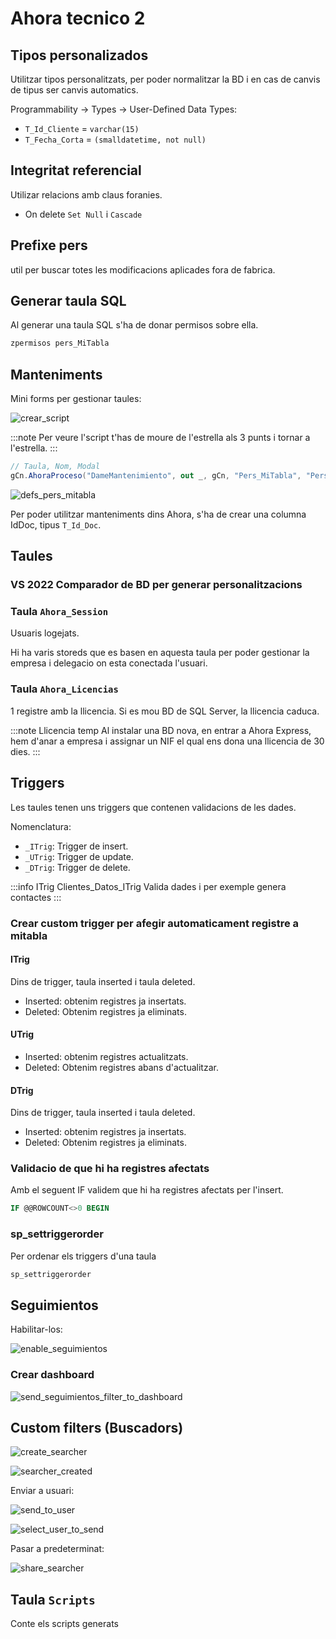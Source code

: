 # Ahora tecnico 2

## Tipos personalizados

Utilitzar tipos personalitzats, per poder normalitzar la BD i en cas de canvis de tipus ser canvis automatics.

Programmability -> Types -> User-Defined Data Types:

- `T_Id_Cliente` = `varchar(15)`
- `T_Fecha_Corta` = `(smalldatetime, not null)`

## Integritat referencial

Utilizar relacions amb claus foranies.

- On delete `Set Null` i `Cascade`

## Prefixe pers

util per buscar totes les modificacions aplicades fora de fabrica.

## Generar taula SQL

Al generar una taula SQL s'ha de donar permisos sobre ella.

```sql
zpermisos pers_MiTabla
```

## Manteniments

Mini forms per gestionar taules:

![crear_script]

:::note
Per veure l'script t'has de moure de l'estrella als 3 punts i tornar a l'estrella.
:::

```C#
// Taula, Nom, Modal
gCn.AhoraProceso("DameMantenimiento", out _, gCn, "Pers_MiTabla", "Pers Mi Tabla", false);
```

![defs_pers_mitabla]

Per poder utilitzar manteniments dins Ahora, s'ha de crear una columna IdDoc, tipus `T_Id_Doc`.

## Taules

### VS 2022 Comparador de BD per generar personalitzacions

### Taula `Ahora_Session`

Usuaris logejats.

Hi ha varis storeds que es basen en aquesta taula per poder gestionar la empresa i delegacio on esta conectada l'usuari.

### Taula `Ahora_Licencias`

1 registre amb la llicencia. Si es mou BD de SQL Server, la llicencia caduca.

:::note Llicencia temp
Al instalar una BD nova, en entrar a Ahora Express, hem d'anar a empresa i assignar un NIF el qual ens dona una llicencia de 30 dies.
:::

## Triggers

Les taules tenen uns triggers que contenen validacions de les dades.

Nomenclatura:

- `_ITrig`: Trigger de insert.
- `_UTrig`: Trigger de update.
- `_DTrig`: Trigger de delete.

:::info ITrig Clientes_Datos_ITrig
Valida dades i per exemple genera contactes
:::

### Crear custom trigger per afegir automaticament registre a mitabla

#### ITrig

Dins de trigger, taula inserted i taula deleted.

- Inserted: obtenim registres ja insertats.
- Deleted: Obtenim registres ja eliminats.

#### UTrig

- Inserted: obtenim registres actualitzats.
- Deleted: Obtenim registres abans d'actualitzar.

#### DTrig

Dins de trigger, taula inserted i taula deleted.

- Inserted: obtenim registres ja insertats.
- Deleted: Obtenim registres ja eliminats.

### Validacio de que hi ha registres afectats

Amb el seguent IF validem que hi ha registres afectats per l'insert.

```sql
IF @@ROWCOUNT<>0 BEGIN
```

### sp_settriggerorder

Per ordenar els triggers d'una taula

```sql
sp_settriggerorder
```

## Seguimientos

Habilitar-los:

![enable_seguimientos]

### Crear dashboard

![send_seguimientos_filter_to_dashboard]

## Custom filters (Buscadors)

![create_searcher]

![searcher_created]

Enviar a usuari:

![send_to_user]

![select_user_to_send]

Pasar a predeterminat:

![share_searcher]

## Taula `Scripts`

Conte els scripts generats

[crear_script]: /ahora\ahora-5-N2\crear_script.png
[create_searcher]: /ahora\ahora-5-N2\create_searcher.png
[defs_pers_mitabla]: /ahora\ahora-5-N2\defs_pers_mitabla.png
[enable_seguimientos]: /ahora\ahora-5-N2\enable_seguimientos.png
[searcher_created]: /ahora\ahora-5-N2\searcher_created.png
[select_user_to_send]: /ahora\ahora-5-N2\select_user_to_send.png
[send_seguimientos_filter_to_dashboard]: /ahora\ahora-5-N2\send_seguimientos_filter_to_dashboard.png
[send_to_user]: /ahora\ahora-5-N2\send_to_user.png
[share_searcher]: /ahora\ahora-5-N2\share_searcher.png
